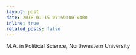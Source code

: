 ```yaml
---
layout: post
date: 2018-01-15 07:59:00-0400
inline: true
related_posts: false
---
```

M.A. in Political Science, Northwestern University
